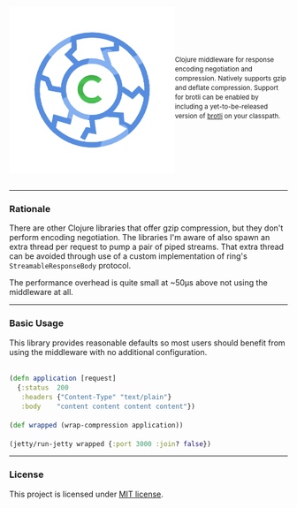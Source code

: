 <img src="./docs/logo.png" title="ring-compression" width="300" height="300" align="left" padding="5px"/>
<small>
<br/><br/><br/><br/><br/>
Clojure middleware for response encoding negotiation and compression. Natively supports gzip
and deflate compression. Support for brotli can be enabled by including a yet-to-be-released 
version of <a href="https://github.com/google/brotli">brotli</a> on your classpath.
</small>
<br clear="all" /><br />


---

### Rationale

There are other Clojure libraries that offer gzip compression, but they don't perform encoding negotiation. The
libraries I'm aware of also spawn an extra thread per request to pump a pair of piped streams. That extra thread can be
avoided through use of a custom implementation of ring's `StreamableResponseBody` protocol.

The performance overhead is quite small at ~50μs above not using the middleware at all.

---

### Basic Usage

This library provides reasonable defaults so most users should benefit from using the middleware with no additional
configuration.

```clojure

(defn application [request]
  {:status  200
   :headers {"Content-Type" "text/plain"}
   :body    "content content content content"})

(def wrapped (wrap-compression application))

(jetty/run-jetty wrapped {:port 3000 :join? false})

```

---

### License

This project is licensed under [MIT license](http://opensource.org/licenses/MIT).
